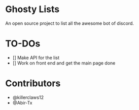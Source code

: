 # Ghosty Lists

An open source project to list all the awesome bot of discord.


# TO-DOs
- [] Make API for the list
- [] Work on front end and get the main page done

# Contributors

- @killerclaws12
- @Abir-Tx